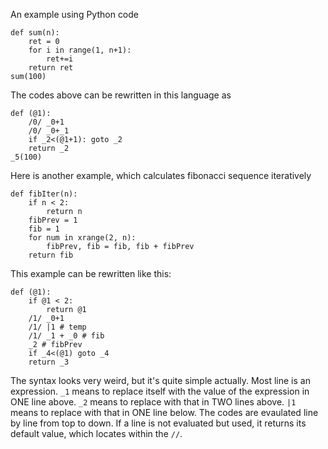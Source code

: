 An example using Python code


```
def sum(n):
    ret = 0
    for i in range(1, n+1):
    	ret+=i
    return ret
sum(100)
```    


The codes above can be rewritten in this language as


```
def (@1):
    /0/ _0+1
    /0/ _0+_1
    if _2<(@1+1): goto _2
    return _2
_5(100)
```

Here is another example, which calculates fibonacci sequence iteratively

```
def fibIter(n):
    if n < 2:
        return n
    fibPrev = 1
    fib = 1
    for num in xrange(2, n):
        fibPrev, fib = fib, fib + fibPrev
    return fib
```    

This example can be rewritten like this:

```
def (@1):
    if @1 < 2:
        return @1
    /1/ _0+1
    /1/ |1 # temp
	/1/ _1 + _0 # fib
	_2 # fibPrev
	if _4<(@1) goto _4
    return _3
```    

The syntax looks very weird, but it's quite simple actually. Most line is an expression. `_1` means to replace itself with the value of the expression in ONE line above. `_2` means to replace with that in TWO lines above. `|1` means to replace with that in ONE line below. The codes are evaulated line by line from top to down. If a line is not evaluated but used, it returns its default value, which locates within the `//`. 

